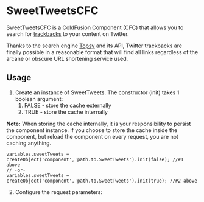 # SweetTweetsCFC

SweetTweetsCFC is a ColdFusion Component (CFC) that allows you to search for [trackbacks](http://en.wikipedia.org/wiki/Trackback) to your content on Twitter.

Thanks to the search engine [Topsy](http://topsy.com/) and its API, Twitter trackbacks are finally possible in a reasonable format that will find all links regardless of the arcane or obscure URL shortening service used.

## Usage

1. Create an instance of SweetTweets. The constructor (init) takes 1 boolean argument:
   1. FALSE - store the cache externally
   2. TRUE - store the cache internally

**Note:** When storing the cache internally, it is your responsibility to persist the component instance. If you choose to store the cache inside the component, but reload the component on every request, you are not caching anything.
	
	variables.sweetTweets = createObject('component','path.to.SweetTweets').init(false); //#1 above
	// -or-
	variables.sweetTweets = createObject('component','path.to.SweetTweets').init(true); //#2 above

2. Configure the request parameters:

